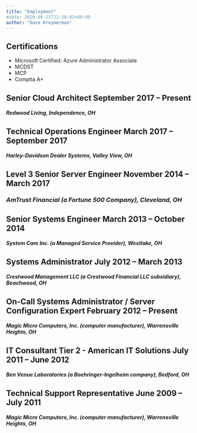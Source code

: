 ```yaml
---
title: "Employment"
#date: 2020-09-15T11:30:03+00:00
author: "Dave Kreymerman"
---
```

## Certifications

- Microsoft Certified: Azure Administrator Associate
- MCDST
- MCP
- Comptia A+

## Senior Cloud Architect September 2017 – Present
#### *Redwood Living, Independence, OH*
<!--
- Azure Administration including Azure Resource Manager (ARM), VNets, VPN Gateways, IaaS Compute, PaaS App Services, Identity Governance, Azure AD, Azure SQL, Azure Automation, and others
- Performed full infrastructure replacement
- Implemented a new ITSM for use by several departments to facilitate a more streamlined and scalable service management
- A complete re-work of the new employee onboarding process to streamline the user experience, provide functionality on day one, and consistent access with automation
- Implemented System Center Configuration Manager, Virtual Machine Manager, Operations Manager, Orchestrator, and Service Manager
- Integration of HRIS data into automated systems to facilitate onboarding, transfer, and terminations
- Implementation of two-factor (MFA) and Passwordless login for business applications
- Implementation of Microsoft Endpoint Manager for mobile device management
- Performed functional training for team members and employees
- Network and firewall infrastructure administration including BGP and OSPF
- Reviewed, approved, and managed vendor applications and integrations
- Application packaging for Microsoft Endpoint Manager
- Created and deployed .NET based Web Apps for Azure
- Customization and deployment of Azure Bots
- Managed Microsoft Online licensing
- Implemented Microsoft security best practices utilizing Azure PIM, Defender, Cloud App Security, and Azure Sentinel
- Migrated from Exchange 2010 to Exchange Online/Office365 Hybrid
- End-user training and best practice documentation
- Upgraded Operating System deployment process from Ghost to self-service Windows 10 Autopilot
-->

## Technical Operations Engineer March 2017 – September 2017
#### *Harley-Davidson Dealer Systems, Valley View, OH*

<!--
- Upgraded Operating System deployment process from Ghost to Microsoft Deployment Toolkit
- Application discovery, patch management, and deployment via Dell Kace
- Administration of Active Directory, Veeam Backup and Replication, Office365, SharePoint, F5 Local Traffic Managers, and VMWare
- Remediated vulnerabilities identified by Nessus scans
- Lead SharePoint 2010 to 2013 migration
- Wrote PowerShell scripts for day to day management, as well as at request
- Created fully automated Zero Touch Installations for customer-based application servers
- Led Windows 7 to Windows 10 PC refresh
-->

## Level 3 Senior Server Engineer November 2014 – March 2017
### *AmTrust Financial (a Fortune 500 Company), Cleveland, OH*

<!--
- Administered multiple Active Directory forests/domains of many different functional levels
- Wrote PowerShell scripts for day to day management, as well as at request
- Co-led multi-site Active-Active highly available upgrade of Exchange 2010 to Exchange 2013
- Deployed multi-site Active-Active highly available file services with Windows Storage Spaces subsystem
- Deployed multi-site Active-Active highly available upgrade of Lync 2010 to Skype for Business 2015
- Led Skype for Business 2015 and Exchange 2013 Unified Messaging global deployment integration with Cisco Call Manager 11
- Deployed Passwordstate (an Enterprise Password Management System) in a multi-site Active-Passive highly available configuration with a SQL 2014 Database Availability Group
- Senior Active Directory, Group Policy, Hyper-V, Exchange, Lync/Skype for Business, DNS, DHCP, and File Services Engineer
- Migrated and consolidated multiple spam filtering solutions into a single ProofPoint deployment
- Deployed a two-tier PKI
- Deployed SQL 2014 and 2012 Failover Clusters and Database Availability Groups
- Created customized Windows 7, 8.1, 10, and Server 2012 R2 images used across the organization using SCCM 2012 R2 and MDT integration
- Lead Active Directory Federation Services and Web Application Proxy global deployment for integration with Microsoft Azure AD (Office 365), Service-Now, Passwordstate, and other web applications
- Deployed Azure Multi-Factor Authentication, Azure Rights Management Services, and Microsoft Identity Manager 2016
- Deployed multi-site Active-Active highly available Microsoft DirectAccess remote access service
- Deployed System Center Virtual Machine Manager and Orchestrator 2012 R2
- Upgraded System Center 2012 R2 installations to 2016
- F5 Local Traffic Manager and Global Traffic Manager administration
-->

## Senior Systems Engineer March 2013 – October 2014
#### *System Care Inc. (a Managed Service Provider), Westlake, OH*

## Systems Administrator July 2012 – March 2013
#### *Crestwood Management LLC (a Crestwood Financial LLC subsidiary), Beachwood, OH*

## On-Call Systems Administrator / Server Configuration Expert February 2012 – Present
#### *Magic Micro Computers, Inc. (computer manufacturer), Warrensville Heights, OH*

## IT Consultant Tier 2 - American IT Solutions July 2011 – June 2012
#### *Ben Venue Laboratories (a Boehringer-Ingelheim company), Bedford, OH*

## Technical Support Representative June 2009 – July 2011
#### *Magic Micro Computers, Inc. (computer manufacturer), Warrensville Heights, OH*